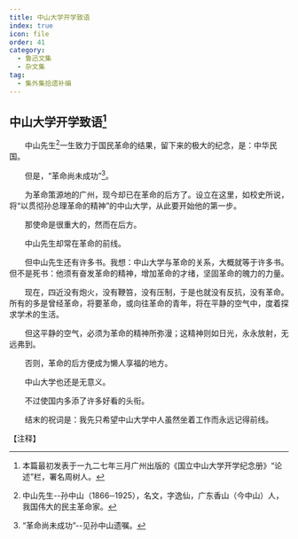 ```yaml
---
title: 中山大学开学致语
index: true
icon: file
order: 41
category:
  - 鲁迅文集
  - 杂文集
tag:  
  - 集外集拾遗补编
---
```


## 中山大学开学致语[^①]

　　中山先生[^②]一生致力于国民革命的结果，留下来的极大的纪念，是：中华民国。

　　但是，“革命尚未成功”[^③]。

　　为革命策源地的广州，现今却已在革命的后方了。设立在这里，如校史所说，将“以贯彻孙总理革命的精神”的中山大学，从此要开始他的第一步。

　　那使命是很重大的，然而在后方。

　　中山先生却常在革命的前线。

　　但中山先生还有许多书。我想：中山大学与革命的关系，大概就等于许多书。但不是死书：他须有奋发革命的精神，增加革命的才绪，坚固革命的魄力的力量。

　　现在，四近没有炮火，没有鞭笞，没有压制，于是也就没有反抗，没有革命。所有的多是曾经革命，将要革命，或向往革命的青年，将在平静的空气中，度着探求学术的生活。

　　但这平静的空气，必须为革命的精神所弥漫；这精神则如日光，永永放射，无远弗到。

　　否则，革命的后方便成为懒人享福的地方。

　　中山大学也还是无意义。

　　不过使国内多添了许多好看的头衔。

　　结末的祝词是：我先只希望中山大学中人虽然坐着工作而永远记得前线。

【注释】

[^①]:本篇最初发表于一九二七年三月广州出版的《国立中山大学开学纪念册》“论述”栏，署名周树人。

[^②]:中山先生--孙中山（1866─1925），名文，字逸仙，广东香山（今中山）人，我国伟大的民主革命家。

[^③]:“革命尚未成功”--见孙中山遗嘱。
